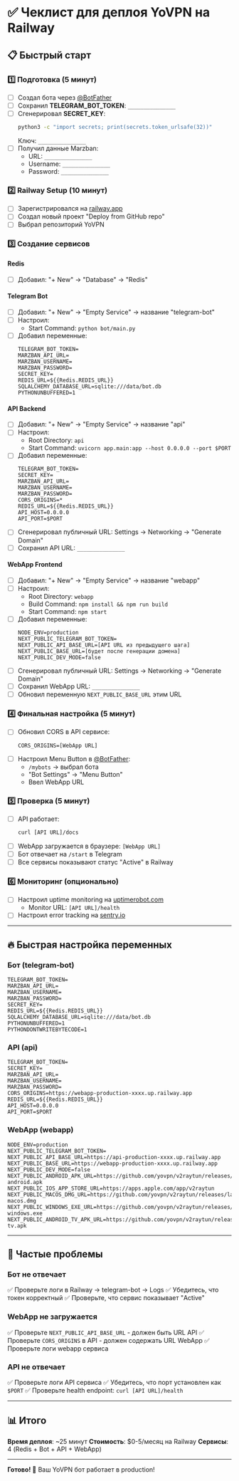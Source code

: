 # ✅ Чеклист для деплоя YoVPN на Railway

## 📋 Быстрый старт

### 1️⃣ Подготовка (5 минут)

- [ ] Создал бота через [@BotFather](https://t.me/BotFather)
- [ ] Сохранил **TELEGRAM_BOT_TOKEN**: `_______________`
- [ ] Сгенерировал **SECRET_KEY**: 
  ```bash
  python3 -c "import secrets; print(secrets.token_urlsafe(32))"
  ```
  Ключ: `_______________`
- [ ] Получил данные Marzban:
  - URL: `_______________`
  - Username: `_______________`
  - Password: `_______________`

### 2️⃣ Railway Setup (10 минут)

- [ ] Зарегистрировался на [railway.app](https://railway.app)
- [ ] Создал новый проект "Deploy from GitHub repo"
- [ ] Выбрал репозиторий YoVPN

### 3️⃣ Создание сервисов

#### Redis
- [ ] Добавил: "+ New" → "Database" → "Redis"

#### Telegram Bot
- [ ] Добавил: "+ New" → "Empty Service" → название "telegram-bot"
- [ ] Настроил:
  - Start Command: `python bot/main.py`
- [ ] Добавил переменные:
  ```env
  TELEGRAM_BOT_TOKEN=
  MARZBAN_API_URL=
  MARZBAN_USERNAME=
  MARZBAN_PASSWORD=
  SECRET_KEY=
  REDIS_URL=${{Redis.REDIS_URL}}
  SQLALCHEMY_DATABASE_URL=sqlite:///data/bot.db
  PYTHONUNBUFFERED=1
  ```

#### API Backend
- [ ] Добавил: "+ New" → "Empty Service" → название "api"
- [ ] Настроил:
  - Root Directory: `api`
  - Start Command: `uvicorn app.main:app --host 0.0.0.0 --port $PORT`
- [ ] Добавил переменные:
  ```env
  TELEGRAM_BOT_TOKEN=
  SECRET_KEY=
  MARZBAN_API_URL=
  MARZBAN_USERNAME=
  MARZBAN_PASSWORD=
  CORS_ORIGINS=*
  REDIS_URL=${{Redis.REDIS_URL}}
  API_HOST=0.0.0.0
  API_PORT=$PORT
  ```
- [ ] Сгенерировал публичный URL: Settings → Networking → "Generate Domain"
- [ ] Сохранил API URL: `_______________`

#### WebApp Frontend
- [ ] Добавил: "+ New" → "Empty Service" → название "webapp"
- [ ] Настроил:
  - Root Directory: `webapp`
  - Build Command: `npm install && npm run build`
  - Start Command: `npm start`
- [ ] Добавил переменные:
  ```env
  NODE_ENV=production
  NEXT_PUBLIC_TELEGRAM_BOT_TOKEN=
  NEXT_PUBLIC_API_BASE_URL=[API URL из предыдущего шага]
  NEXT_PUBLIC_BASE_URL=[будет после генерации домена]
  NEXT_PUBLIC_DEV_MODE=false
  ```
- [ ] Сгенерировал публичный URL: Settings → Networking → "Generate Domain"
- [ ] Сохранил WebApp URL: `_______________`
- [ ] Обновил переменную `NEXT_PUBLIC_BASE_URL` этим URL

### 4️⃣ Финальная настройка (5 минут)

- [ ] Обновил CORS в API сервисе:
  ```env
  CORS_ORIGINS=[WebApp URL]
  ```
- [ ] Настроил Menu Button в [@BotFather](https://t.me/BotFather):
  - `/mybots` → выбрал бота
  - "Bot Settings" → "Menu Button"
  - Ввел WebApp URL

### 5️⃣ Проверка (5 минут)

- [ ] API работает:
  ```bash
  curl [API URL]/docs
  ```
- [ ] WebApp загружается в браузере: `[WebApp URL]`
- [ ] Бот отвечает на `/start` в Telegram
- [ ] Все сервисы показывают статус "Active" в Railway

### 6️⃣ Мониторинг (опционально)

- [ ] Настроил uptime monitoring на [uptimerobot.com](https://uptimerobot.com)
  - Monitor URL: `[API URL]/health`
- [ ] Настроил error tracking на [sentry.io](https://sentry.io)

---

## 🔥 Быстрая настройка переменных

### Бот (telegram-bot)
```env
TELEGRAM_BOT_TOKEN=
MARZBAN_API_URL=
MARZBAN_USERNAME=
MARZBAN_PASSWORD=
SECRET_KEY=
REDIS_URL=${{Redis.REDIS_URL}}
SQLALCHEMY_DATABASE_URL=sqlite:///data/bot.db
PYTHONUNBUFFERED=1
PYTHONDONTWRITEBYTECODE=1
```

### API (api)
```env
TELEGRAM_BOT_TOKEN=
SECRET_KEY=
MARZBAN_API_URL=
MARZBAN_USERNAME=
MARZBAN_PASSWORD=
CORS_ORIGINS=https://webapp-production-xxxx.up.railway.app
REDIS_URL=${{Redis.REDIS_URL}}
API_HOST=0.0.0.0
API_PORT=$PORT
```

### WebApp (webapp)
```env
NODE_ENV=production
NEXT_PUBLIC_TELEGRAM_BOT_TOKEN=
NEXT_PUBLIC_API_BASE_URL=https://api-production-xxxx.up.railway.app
NEXT_PUBLIC_BASE_URL=https://webapp-production-xxxx.up.railway.app
NEXT_PUBLIC_DEV_MODE=false
NEXT_PUBLIC_ANDROID_APK_URL=https://github.com/yovpn/v2raytun/releases/latest/download/v2raytun-android.apk
NEXT_PUBLIC_IOS_APP_STORE_URL=https://apps.apple.com/app/v2raytun
NEXT_PUBLIC_MACOS_DMG_URL=https://github.com/yovpn/v2raytun/releases/latest/download/v2raytun-macos.dmg
NEXT_PUBLIC_WINDOWS_EXE_URL=https://github.com/yovpn/v2raytun/releases/latest/download/v2raytun-windows.exe
NEXT_PUBLIC_ANDROID_TV_APK_URL=https://github.com/yovpn/v2raytun/releases/latest/download/v2raytun-tv.apk
```

---

## 🐛 Частые проблемы

### Бот не отвечает
✅ Проверьте логи в Railway → telegram-bot → Logs
✅ Убедитесь, что токен корректный
✅ Проверьте, что сервис показывает "Active"

### WebApp не загружается
✅ Проверьте `NEXT_PUBLIC_API_BASE_URL` - должен быть URL API
✅ Проверьте `CORS_ORIGINS` в API - должен содержать URL WebApp
✅ Проверьте логи webapp сервиса

### API не отвечает
✅ Проверьте логи API сервиса
✅ Убедитесь, что порт установлен как `$PORT`
✅ Проверьте health endpoint: `curl [API URL]/health`

---

## 📊 Итого

**Время деплоя**: ~25 минут
**Стоимость**: $0-5/месяц на Railway
**Сервисы**: 4 (Redis + Bot + API + WebApp)

---

**Готово! 🎉** Ваш YoVPN бот работает в production!
